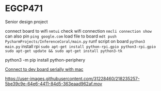 # EGCP471
Senior design project

connect board to wifi `nmtui`
check wifi connection `nmcli connection show`
can also pin `ping google.com`
load file to board `mdt push PycharmProjects/InferenceCoral/main.py`
runf script on board `python3 main.py`
install rpi `sudo apt-get install python-rpi.gpio python3-rpi.gpio`
`sudo apt-get update && sudo apt-get install python3-tk`


python3 -m pip install python-periphery

[Connect to dev board serially with mac](https://coral.ai/docs/dev-board/serial-console/#connect-with-macos)

https://user-images.githubusercontent.com/31228460/218235257-5be39c9e-64e6-4411-84d5-363eaad962af.mov


